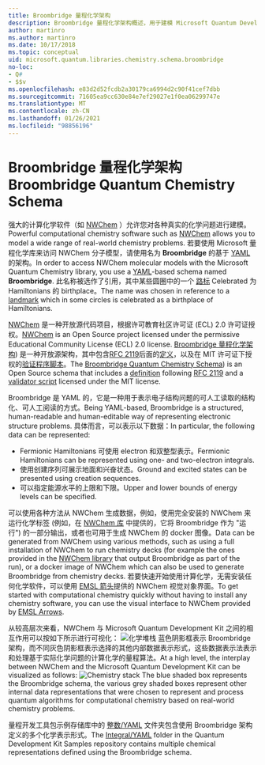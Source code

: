 ```yaml
---
title: Broombridge 量程化学架构
description: Broombridge 量程化学架构概述，用于建模 Microsoft Quantum Development Kit 的实际化学问题。
author: martinro
ms.author: martinro
ms.date: 10/17/2018
ms.topic: conceptual
uid: microsoft.quantum.libraries.chemistry.schema.broombridge
no-loc:
- Q#
- $$v
ms.openlocfilehash: e83d2d52fcdb2a30179ca6994d2c90f41cef7dbb
ms.sourcegitcommit: 71605ea9cc630e84e7ef29027e1f0ea06299747e
ms.translationtype: MT
ms.contentlocale: zh-CN
ms.lasthandoff: 01/26/2021
ms.locfileid: "98856196"
---
```

# <a name="broombridge-quantum-chemistry-schema"></a><span data-ttu-id="4856f-103">Broombridge 量程化学架构</span><span class="sxs-lookup"><span data-stu-id="4856f-103">Broombridge Quantum Chemistry Schema</span></span> # 

<span data-ttu-id="4856f-104">强大的计算化学软件（如 [NWChem](http://www.nwchem-sw.org/) ）允许您对各种真实的化学问题进行建模。</span><span class="sxs-lookup"><span data-stu-id="4856f-104">Powerful computational chemistry software such as [NWChem](http://www.nwchem-sw.org/) allows you to model a wide range of real-world chemistry problems.</span></span> <span data-ttu-id="4856f-105">若要使用 Microsoft 量程化学库来访问 NWChem 分子模型，请使用名为 **Broombridge** 的基于 [YAML](https://en.wikipedia.org/wiki/YAML)的架构。</span><span class="sxs-lookup"><span data-stu-id="4856f-105">In order to access NWChem molecular models with the Microsoft Quantum Chemistry library, you use a [YAML](https://en.wikipedia.org/wiki/YAML)-based schema named **Broombridge**.</span></span> <span data-ttu-id="4856f-106">此名称被选作了引用，其中某些圆圈中的一个 [路标](https://en.wikipedia.org/wiki/Broom_Bridge) Celebrated 为 Hamiltonians 的 birthplace。</span><span class="sxs-lookup"><span data-stu-id="4856f-106">The name was chosen in reference to a [landmark](https://en.wikipedia.org/wiki/Broom_Bridge) which in some circles is celebrated as a birthplace of Hamiltonians.</span></span> 

<span data-ttu-id="4856f-107">[NWChem](https://github.com/nwchemgit/nwchem) 是一种开放源代码项目，根据许可教育社区许可证 (ECL) 2.0 许可证授权。</span><span class="sxs-lookup"><span data-stu-id="4856f-107">[NWChem](https://github.com/nwchemgit/nwchem) is an Open Source project licensed under the permissive Educational Community License (ECL) 2.0 license.</span></span> <span data-ttu-id="4856f-108">[Broombridge 量程化学架构](https://docs.microsoft.com/quantum/libraries/chemistry/schema/spec_v_0_2)) 是一种开放源架构，其中包含[RFC 2119](https://tools.ietf.org/html/rfc2119)后面的[定义](https://raw.githubusercontent.com/Microsoft/Quantum/master/Chemistry/Schema/broombridge-0.1.schema.json)，以及在 MIT 许可证下授权的[验证程序脚本](https://raw.githubusercontent.com/Microsoft/Quantum/master/Chemistry/Schema/validator.py)。</span><span class="sxs-lookup"><span data-stu-id="4856f-108">The [Broombridge Quantum Chemistry Schema](https://docs.microsoft.com/quantum/libraries/chemistry/schema/spec_v_0_2)) is an Open Source schema that includes a [definition](https://raw.githubusercontent.com/Microsoft/Quantum/master/Chemistry/Schema/broombridge-0.1.schema.json) following [RFC 2119](https://tools.ietf.org/html/rfc2119) and a [validator script](https://raw.githubusercontent.com/Microsoft/Quantum/master/Chemistry/Schema/validator.py) licensed under the MIT license.</span></span> 

<span data-ttu-id="4856f-109">Broombridge 是 YAML 的，它是一种用于表示电子结构问题的可人工读取的结构化、可人工阅读的方式。</span><span class="sxs-lookup"><span data-stu-id="4856f-109">Being YAML-based, Broombridge is a structured, human-readable and human-editable way of representing electronic structure problems.</span></span> <span data-ttu-id="4856f-110">具体而言，可以表示以下数据：</span><span class="sxs-lookup"><span data-stu-id="4856f-110">In particular, the following data can be represented:</span></span>
- <span data-ttu-id="4856f-111">Fermionic Hamiltonians 可使用 electron 和双整型表示。</span><span class="sxs-lookup"><span data-stu-id="4856f-111">Fermionic Hamiltonians can be represented using one- and two-electron integrals.</span></span>
- <span data-ttu-id="4856f-112">使用创建序列可展示地面和兴奋状态。</span><span class="sxs-lookup"><span data-stu-id="4856f-112">Ground and excited states can be presented using creation sequences.</span></span>
- <span data-ttu-id="4856f-113">可以指定能源水平的上限和下限。</span><span class="sxs-lookup"><span data-stu-id="4856f-113">Upper and lower bounds of energy levels can be specified.</span></span>

<span data-ttu-id="4856f-114">可以使用各种方法从 NWChem 生成数据，例如，使用完全安装的 NWChem 来运行化学标签 (例如，在 [NWChem 库](https://github.com/nwchemgit/nwchem/tree/master/QA/chem_library_tests) 中提供的，它将 Broombridge 作为 "运行") 的一部分输出，或者也可用于生成 NWChem 的 docker 图像。</span><span class="sxs-lookup"><span data-stu-id="4856f-114">Data can be generated from NWChem using various methods, such as using a full installation of NWChem to run chemistry decks (for example the ones provided in the [NWChem library](https://github.com/nwchemgit/nwchem/tree/master/QA/chem_library_tests) that output Broombridge as part of the run), or a docker image of NWChem which can also be used to generate Broombridge from chemistry decks.</span></span> <span data-ttu-id="4856f-115">若要快速开始使用计算化学，无需安装任何化学软件，可以使用 [EMSL 箭头](https://arrows.emsl.pnnl.gov/api/qsharp_chem)提供的 NWChem 视觉对象界面。</span><span class="sxs-lookup"><span data-stu-id="4856f-115">To get started with computational chemistry quickly without having to install any chemistry software, you can use the visual interface to NWChem provided by [EMSL Arrows](https://arrows.emsl.pnnl.gov/api/qsharp_chem).</span></span>

<span data-ttu-id="4856f-116">从较高层次来看，NWChem 与 Microsoft Quantum Development Kit 之间的相互作用可以按如下所示进行可视化： ![ 化学堆栈 ](~/media/broombridge.png) 蓝色阴影框表示 Broombridge 架构，而不同灰色阴影框表示选择的其他内部数据表示形式，这些数据表示法表示和处理基于实际化学问题的计算化学的量程算法。</span><span class="sxs-lookup"><span data-stu-id="4856f-116">At a high level, the interplay between NWChem and the Microsoft Quantum Development Kit can be visualized as follows: ![Chemistry stack](~/media/broombridge.png) The blue shaded box represents the Broombridge schema, the various grey shaded boxes represent other internal data representations that were chosen to represent and process quantum algorithms for computational chemistry based on real-world chemistry problems.</span></span>

<span data-ttu-id="4856f-117">量程开发工具包示例存储库中的 [整数/YAML](https://github.com/microsoft/Quantum/tree/master/samples/chemistry/IntegralData/YAML) 文件夹包含使用 Broombridge 架构定义的多个化学表示形式。</span><span class="sxs-lookup"><span data-stu-id="4856f-117">The [Integral/YAML](https://github.com/microsoft/Quantum/tree/master/samples/chemistry/IntegralData/YAML) folder in the Quantum Development Kit Samples repository contains multiple chemical representations defined using the Broombridge schema.</span></span>
